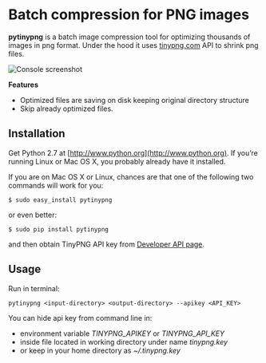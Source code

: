 #  Batch compression for PNG images

**pytinypng** is a batch image compression tool for optimizing thousands of images in png format. Under the hood it uses [tinypng.com](http://tinypng.com) API to shrink png files.

![Console screenshot](https://raw.github.com/vasilcovsky/pytinypng/master/content/console1.png)

**Features**
 * Optimized files are saving on disk keeping original directory structure
 * Skip already optimized files.

## Installation
Get Python 2.7 at [http://www.python.org](http://www.python.org). If you’re running Linux or Mac OS X, you probably
already have it installed.

If you are on Mac OS X or Linux, chances are that one of the following two commands will work for you:

```$ sudo easy_install pytinypng```

or even better:

```$ sudo pip install pytinypng```

and then obtain TinyPNG API key from
[Developer API page](https://api.tinypng.com/developers).

## Usage
Run in terminal:

```pytinypng <input-directory> <output-directory> --apikey <API_KEY>```

You can hide api key from command line in:
  * environment variable *TINYPNG_APIKEY* or *TINYPNG_API_KEY*
  * inside file located in working directory under name *tinypng.key*
  * or keep in your home directory as *~/.tinypng.key*
